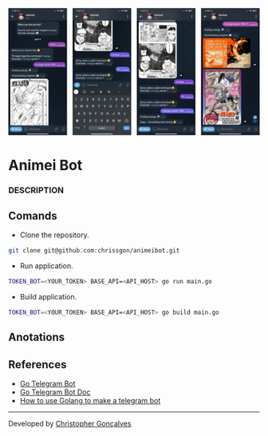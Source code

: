 ![Animei Bot](./thumb.jpg)

# Animei Bot
### DESCRIPTION

## Comands
- Clone the repository.
``` bash
git clone git@github.com:chrissgon/animeibot.git
```
- Run application.
``` bash
TOKEN_BOT=<YOUR_TOKEN> BASE_API=<API_HOST> go run main.go
```
- Build application.
``` bash
TOKEN_BOT=<YOUR_TOKEN> BASE_API=<API_HOST> go build main.go
```

## Anotations
<!-- Application hosted in <a href="http://localhost:3000/">http://localhost:3000/</a>. -->

## References
- [Go Telegram Bot](https://github.com/go-telegram-bot-api/telegram-bot-api)
- [Go Telegram Bot Doc](https://go-telegram-bot-api.dev/)
- [How to use Golang to make a telegram bot](https://www.youtube.com/watch?v=orFTer_uy7w)

---
Developed by [Christopher Gonçalves](https://github.com/chrissgon)
